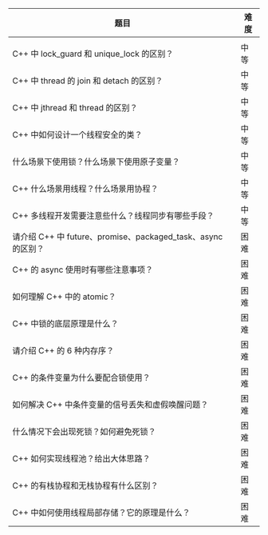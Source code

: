  

| 题目                                                         | 难度 |
| ------------------------------------------------------------ | ---- |
|                                                              |      |
| C++ 中 lock_guard 和 unique_lock 的区别？                    | 中等 |
| C++ 中 thread 的 join 和 detach 的区别？                     | 中等 |
| C++ 中 jthread 和 thread 的区别？                            | 中等 |
| C++ 中如何设计一个线程安全的类？                             | 中等 |
| 什么场景下使用锁？什么场景下使用原子变量？                   | 中等 |
| C++ 什么场景用线程？什么场景用协程？                         | 中等 |
| C++ 多线程开发需要注意些什么？线程同步有哪些手段？           | 中等 |
| 请介绍 C++ 中 future、promise、packaged_task、async 的区别？ | 困难 |
| C++ 的 async 使用时有哪些注意事项？                          | 困难 |
| 如何理解 C++ 中的 atomic？                                   | 困难 |
| C++ 中锁的底层原理是什么？                                   | 困难 |
| 请介绍 C++ 的 6 种内存序？                                   | 困难 |
| C++ 的条件变量为什么要配合锁使用？                           | 困难 |
| 如何解决 C++ 中条件变量的信号丢失和虚假唤醒问题？            | 困难 |
| 什么情况下会出现死锁？如何避免死锁？                         | 困难 |
| C++ 如何实现线程池？给出大体思路？                           | 困难 |
| C++ 的有栈协程和无栈协程有什么区别？                         | 困难 |
| C++ 中如何使用线程局部存储？它的原理是什么？                 | 困难 |
